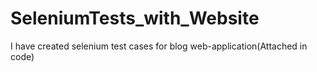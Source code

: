 # SeleniumTests_with_Website
I have created selenium test cases for blog web-application(Attached in code)
